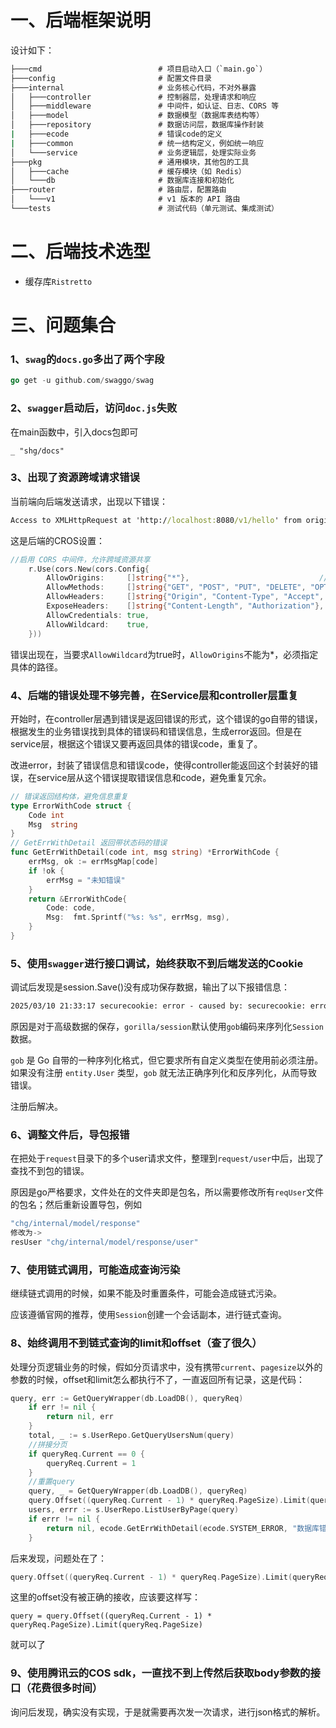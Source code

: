 # 一、后端框架说明

设计如下：

```cmd
├───cmd                          # 项目启动入口（`main.go`）
├───config                       # 配置文件目录
├───internal                     # 业务核心代码，不对外暴露
│   ├───controller               # 控制器层，处理请求和响应
│   ├───middleware               # 中间件，如认证、日志、CORS 等
│   ├───model                    # 数据模型（数据库表结构等）
│   ├───repository               # 数据访问层，数据库操作封装
|   ├───ecode					 # 错误code的定义
|   ├───common					 # 统一结构定义，例如统一响应
│   └───service                  # 业务逻辑层，处理实际业务
├───pkg                          # 通用模块，其他包的工具
│   ├───cache                    # 缓存模块（如 Redis）
│   └───db                       # 数据库连接和初始化
├───router                       # 路由层，配置路由
│   └───v1                       # v1 版本的 API 路由
└───tests                        # 测试代码（单元测试、集成测试）

```

# 二、后端技术选型

- 缓存库`Ristretto`

# 三、问题集合

### 1、`swag`的`docs.go`多出了两个字段

```go
go get -u github.com/swaggo/swag
```

### 2、`swagger`启动后，访问`doc.js`失败

在main函数中，引入docs包即可

```
_ "shg/docs"
```

### 3、出现了资源跨域请求错误

当前端向后端发送请求，出现以下错误：

```cmd
Access to XMLHttpRequest at 'http://localhost:8080/v1/hello' from origin 'http://localhost:5173' has been blocked by CORS policy: The value of the 'Access-Control-Allow-Origin' header in the response must not be the wildcard '*' when the request's credentials mode is 'include'. The credentials mode of requests initiated by the XMLHttpRequest is controlled by the withCredentials attribute.
```

这是后端的CROS设置：

```go
//启用 CORS 中间件，允许跨域资源共享
	r.Use(cors.New(cors.Config{
		AllowOrigins:     []string{"*"},                             // 允许的来源（前端地址）
		AllowMethods:     []string{"GET", "POST", "PUT", "DELETE", "OPTIONS"},           // 允许的 HTTP 方法
		AllowHeaders:     []string{"Origin", "Content-Type", "Accept", "Authorization"}, // 允许的请求头
		ExposeHeaders:    []string{"Content-Length", "Authorization"},                   // 允许暴露的响应头
		AllowCredentials: true,                                                          // 是否允许携带凭证（如 Cookies）
		AllowWildcard:    true,                                                          // 是否允许任何来源
	}))
```

错误出现在，当要求`AllowWildcard`为true时，`AllowOrigins`不能为*，必须指定具体的路径。

### 4、后端的错误处理不够完善，在Service层和controller层重复

开始时，在controller层遇到错误是返回错误的形式，这个错误的go自带的错误，根据发生的业务错误找到具体的错误码和错误信息，生成error返回。但是在service层，根据这个错误又要再返回具体的错误code，重复了。

改进error，封装了错误信息和错误code，使得controller能返回这个封装好的错误，在service层从这个错误提取错误信息和code，避免重复冗余。

```go
// 错误返回结构体，避免信息重复
type ErrorWithCode struct {
	Code int
	Msg  string
}
// GetErrWithDetail 返回带状态码的错误
func GetErrWithDetail(code int, msg string) *ErrorWithCode {
	errMsg, ok := errMsgMap[code]
	if !ok {
		errMsg = "未知错误"
	}
	return &ErrorWithCode{
		Code: code,
		Msg:  fmt.Sprintf("%s: %s", errMsg, msg),
	}
}
```

### 5、使用`swagger`进行接口调试，始终获取不到后端发送的Cookie

调试后发现是session.Save()没有成功保存数据，输出了以下报错信息：

```cmd
2025/03/10 21:33:17 securecookie: error - caused by: securecookie: error - caused by: gob: type not registered for interface: entity.User
```

原因是对于高级数据的保存，`gorilla/session`默认使用`gob`编码来序列化`Session`数据。

`gob` 是 Go 自带的一种序列化格式，但它要求所有自定义类型在使用前必须注册。如果没有注册 `entity.User` 类型，`gob` 就无法正确序列化和反序列化，从而导致错误。

注册后解决。

### 6、调整文件后，导包报错

在把处于`request`目录下的多个user请求文件，整理到`request/user`中后，出现了查找不到包的错误。

原因是go严格要求，文件处在的文件夹即是包名，所以需要修改所有`reqUser`文件的包名；然后重新设置导包，例如

```go
"chg/internal/model/response"
修改为->
resUser "chg/internal/model/response/user"
```

### 7、使用链式调用，可能造成查询污染

继续链式调用的时候，如果不能及时重置条件，可能会造成链式污染。

应该遵循官网的推荐，使用`Session`创建一个会话副本，进行链式查询。

### 8、始终调用不到链式查询的limit和offset（查了很久）

处理分页逻辑业务的时候，假如分页请求中，没有携带`current`、`pagesize`以外的参数的时候，offset和limit怎么都执行不了，一直返回所有记录，这是代码：

```go
query, err := GetQueryWrapper(db.LoadDB(), queryReq)
	if err != nil {
		return nil, err
	}
	total, _ := s.UserRepo.GetQueryUsersNum(query)
	//拼接分页
	if queryReq.Current == 0 {
		queryReq.Current = 1
	}
	//重置query
	query, _ = GetQueryWrapper(db.LoadDB(), queryReq)
	query.Offset((queryReq.Current - 1) * queryReq.PageSize).Limit(queryReq.PageSize)
	users, errr := s.UserRepo.ListUserByPage(query)
	if errr != nil {
		return nil, ecode.GetErrWithDetail(ecode.SYSTEM_ERROR, "数据库错误")
	}
```

后来发现，问题处在了：

```go
query.Offset((queryReq.Current - 1) * queryReq.PageSize).Limit(queryReq.PageSize)
```

这里的offset没有被正确的接收，应该要这样写：

```
query = query.Offset((queryReq.Current - 1) * queryReq.PageSize).Limit(queryReq.PageSize)
```

就可以了

### 9、使用腾讯云的COS sdk，一直找不到上传然后获取body参数的接口（花费很多时间）

询问后发现，确实没有实现，于是就需要再次发一次请求，进行json格式的解析。
